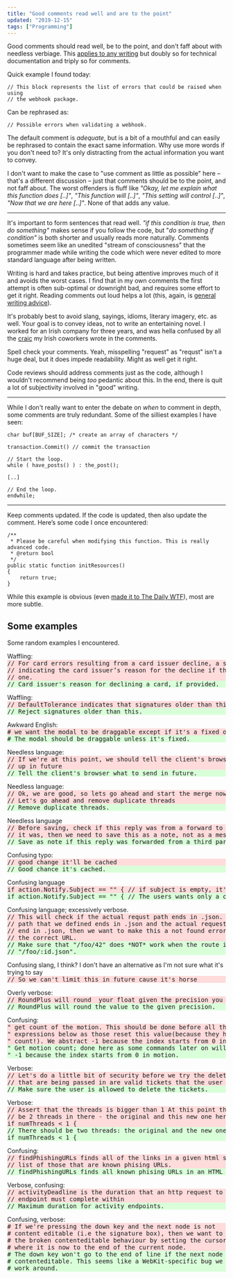 ```yaml
---
title: "Good comments read well and are to the point"
updated: "2019-12-15"
tags: ["Programming"]
---
```


Good comments should read well, be to the point, and don't faff about with
needless verbiage. This [applies to any writing][better-writer] but doubly so
for technical documentation and triply so for comments.

Quick example I found today:

    // This block represents the list of errors that could be raised when using
    // the webhook package.

Can be rephrased as:

    // Possible errors when validating a webhook.

The default comment is *adequate*, but is a bit of a mouthful and can easily be
rephrased to contain the exact same information. Why use more words if you don't
need to? It's only distracting from the actual information you want to convey.

I don't want to make the case to "use comment as little as possible" here –
that's a different discussion – just that comments should be to the point, and
not faff about. The worst offenders is fluff like *"Okay, let me explain what
this function does [..]"*, *"This function will [..]"*, *"This setting will
control [..]"*, *"Now that we are here [..]"*. None of that adds any value.

---

It's important to form sentences that read well. *"if this condition is true,
then do something"* makes sense if you follow the code, but "*do something if
condition"* is both shorter and usually reads more naturally. Comments sometimes
seem like an unedited "stream of consciousness" that the programmer made while
writing the code which were never edited to more standard language after being
written.

Writing is hard and takes practice, but being attentive improves much of it and
avoids the worst cases. I find that in my own comments the first attempt is
often sub-optimal or downright bad, and requires some effort to get it right.
Reading comments out loud helps a lot (this, again, is [general writing
advice][read-aloud]).

It's probably best to avoid slang, sayings, idioms, literary imagery, etc. as
well. Your goal is to convey ideas, not to write an entertaining novel. I worked
for an Irish company for three years, and was hella confused by all the
[craic][craic] my Irish coworkers wrote in the comments.

Spell check your comments. Yeah, misspelling "request" as "requst" isn't a huge
deal, but it does impede readability. Might as well get it right.

Code reviews should address comments just as the code, although I wouldn't
recommend being *too* pedantic about this. In the end, there is quit a lot of
subjectivity involved in "good" writing.

---

While I don't really want to enter the debate on *when* to comment in depth,
some comments are truly redundant. Some of the silliest examples I have seen:

    char buf[BUF_SIZE]; /* create an array of characters */

<!-- -->

    transaction.Commit() // commit the transaction

<!-- -->

    // Start the loop.
    while ( have_posts() ) : the_post();

    [..]

    // End the loop.
    endwhile;

----

Keep comments updated. If the code is updated, then also update the comment.
Here’s some code I once encountered:

    /**
     * Please be careful when modifying this function. This is really advanced code.
     * @return bool
     */
    public static function initResources()
    {
        return true;
    }

While this example is obvious (even [made it to The Daily WTF][tdwtf]), most are
more subtle.


Some examples
-------------

Some random examples I encountered.

<style>
.examples > div { margin-top: 1em; }
.examples > div > span { }
.examples > div > pre { margin: 0; }
.examples > div > pre:nth-child(2) { border: none; background-color: #ffdbdb; }
.examples > div > pre:nth-child(3) { border: none; background-color: #d9ffd9; }
</style>

<div class="examples">
<div><span>Waffling:</span>
<pre>// For card errors resulting from a card issuer decline, a short string
// indicating the card issuer’s reason for the decline if they provide
// one.</pre>
<pre>// Card issuer's reason for declining a card, if provided.</pre>
</div>

<div><span>Waffling:</span>
<pre>// DefaultTolerance indicates that signatures older than this will be rejected by ConstructEvent.</pre>
<pre>// Reject signatures older than this.</pre>
</div>


<div><span>Awkward English:</span>
<pre># we want the modal to be draggable except if it's a fixed one</pre>
<pre># The modal should be draggable unless it's fixed.</pre>
</div>

<div><span>Needless language:</span>
<pre>// If we're at this point, we should tell the client's browser what to send
// up in future</pre>
<pre>// Tell the client's browser what to send in future.</pre>
</div>

<div><span>Needless language:</span>
<pre>// Ok, we are good, so lets go ahead and start the merge now.
// Let's go ahead and remove duplicate threads</pre>
<pre>// Remove duplicate threads.</pre>
</div>

<div><span>Needless language</span>
<pre>// Before saving, check if this reply was from a forward to a 3rd party. If
// it was, then we need to save this as a note, not as a message</pre>
<pre>// Save as note if this reply was forwarded from a third party.</pre>
</div>

<div><span>Confusing typo:</span>
<pre>// good change it'll be cached</pre>
<pre>// Good chance it's cached.</pre>
</div>

<div><span>Confusing language</span>
<pre>if action.Notify.Subject == "" { // if subject is empty, it's mean that the user want a copy only</pre>
<pre>if action.Notify.Subject == "" { // The users wants only a copy if the subject is empty.</pre>
</div>

<div><span>Confusing language; excessively verbose.</span>
<pre>// This will check if the actual requst path ends in .json. If the router
// path that we defined ends in .json and the actual request URL does not
// end in .json, then we want to make this a not found error as it's not
// the correct URL.</pre>
<pre>// Make sure that "/foo/42" does *NOT* work when the route is
// "/foo/:id.json".</pre>
</div>

<div><span>Confusing slang, I think? I don't have an alternative as I'm not sure
what it's trying to say</span>
<pre>// So we can't limit this in future cause it's horse</pre>
</div>

<div><span>Overly verbose:</span>
<pre>// RoundPlus will round  your float given the precision you specify: RoundPlus(7.258,2) will return 7.26</pre>
<pre>// RoundPlus will round the value to the given precision.</pre>
</div>

<div><span>Confusing:</span>
<pre>" get count of the motion. This should be done before all the normal
" expressions below as those reset this value(because they have zero
" count!). We abstract -1 because the index starts from 0 in motion.</pre>
<pre>" Get motion count; done here as some commands later on will reset it.
" -1 because the index starts from 0 in motion.</pre>
</div>

<div><span>Verbose:</span>
<pre>// Let's do a little bit of security before we try the delete.  Make sure that all of the tickets
// that are being passed in are valid tickets that the user can delete.</pre>
<pre>// Make sure the user is allowed to delete the tickets.</pre>
</div>

<div><span>Verbose:</span>
<pre>// Assert that the threads is bigger than 1 At this point there should
// be 2 threads in there - the original and this new one here
if numThreads < 1 {</pre>
<pre>// There should be two threads: the original and the new one.
if numThreads < 1 {</pre>
</div>

<div><span>Confusing:</span>
<pre>// findPhishingURLs finds all of the links in a given html string and returns a
// list of those that are known phising URLs.</pre>
<pre>// findPhishingURLs finds all known phising URLs in an HTML string.</pre>
</div>

<div><span>Verbose, confusing:</span>
<pre>// activityDeadline is the duration that an http request to any activity
// endpoint must complete within</pre>
<pre>// Maximum duration for activity endpoints.</pre>
</div>

<div><span>Confusing, verbose:</span>
<pre># If we're pressing the down key and the next node is not
# content editable (i.e the signature box), then we want to fix
# the broken contenteditable behaviour by setting the cursor from
# where it is now to the end of the current node.</pre>
<pre># The down key won't go to the end of line if the next node isn't
# contenteditable. This seems like a WebKit-specific bug we have to
# work around.</pre>
</div>

</div>


[stripe]: https://stripe.com/docs/api/errors
[better-writer]: https://dilbertblog.typepad.com/the_dilbert_blog/2007/06/the_day_you_bec.html
[read-aloud]: https://www.standoutbooks.com/reading-aloud-improve-writing/
[syntax]: https://jameshfisher.com/2014/05/11/your-syntax-highlighter-is-wrong
[tdwtf]: http://thedailywtf.com/articles/Comments?-and-Log-MessagesOH-MY!&-Errors
[craic]: https://en.wikipedia.org/wiki/Craic
